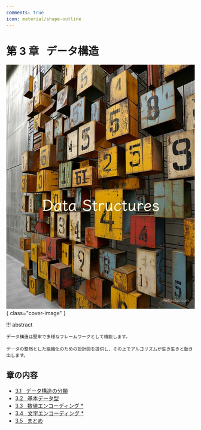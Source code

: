 ```yaml
---
comments: true
icon: material/shape-outline
---
```


# 第 3 章 &nbsp; データ構造

![Data structures](../assets/covers/chapter_data_structure.jpg){ class="cover-image" }

!!! abstract

    データ構造は堅牢で多様なフレームワークとして機能します。

    データの整然とした組織化のための設計図を提供し、その上でアルゴリズムが生き生きと動き出します。

## 章の内容

- [3.1 &nbsp; データ構造の分類](classification_of_data_structure.md)
- [3.2 &nbsp; 基本データ型](basic_data_types.md)
- [3.3 &nbsp; 数値エンコーディング *](number_encoding.md)
- [3.4 &nbsp; 文字エンコーディング *](character_encoding.md)
- [3.5 &nbsp; まとめ](summary.md)

